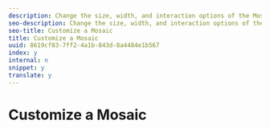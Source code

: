 ```yaml
---
description: Change the size, width, and interaction options of the Mosaic app.
seo-description: Change the size, width, and interaction options of the Mosaic app.
seo-title: Customize a Mosaic
title: Customize a Mosaic
uuid: 8619cf83-7ff2-4a1b-843d-8a4484e1b567
index: y
internal: n
snippet: y
translate: y
---
```


# Customize a Mosaic

